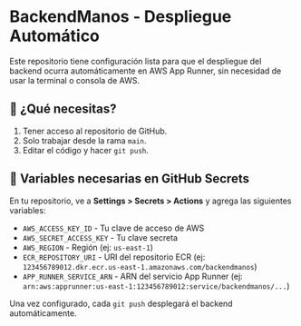 # BackendManos - Despliegue Automático

Este repositorio tiene configuración lista para que el despliegue del backend ocurra automáticamente en AWS App Runner, sin necesidad de usar la terminal o consola de AWS.

## 🚀 ¿Qué necesitas?

1. Tener acceso al repositorio de GitHub.
2. Solo trabajar desde la rama `main`.
3. Editar el código y hacer `git push`.

## 🔐 Variables necesarias en GitHub Secrets

En tu repositorio, ve a **Settings > Secrets > Actions** y agrega las siguientes variables:

- `AWS_ACCESS_KEY_ID` - Tu clave de acceso de AWS
- `AWS_SECRET_ACCESS_KEY` - Tu clave secreta
- `AWS_REGION` - Región (ej: `us-east-1`)
- `ECR_REPOSITORY_URI` - URI del repositorio ECR (ej: `123456789012.dkr.ecr.us-east-1.amazonaws.com/backendmanos`)
- `APP_RUNNER_SERVICE_ARN` - ARN del servicio App Runner (ej: `arn:aws:apprunner:us-east-1:123456789012:service/backendmanos/...`)

Una vez configurado, cada `git push` desplegará el backend automáticamente.

<!-- Despliegue automático activado -->

